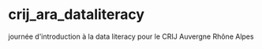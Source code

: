 # crij_ara_dataliteracy
journée d'introduction à la data literacy pour le CRIJ Auvergne Rhône Alpes
